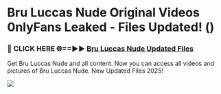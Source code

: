 # Bru Luccas Nude Original Videos 0nlyFans Leaked - Files Updated! ()

<h3>🔴 CLICK HERE 🌐==►► <a href="https://tinyurl.com/2p9ay9w9" rel="nofollow">Bru Luccas Nude Updated Files</a></h3>

Get Bru Luccas Nude and all content. Now you can access all videos and pictures of Bru Luccas Nude. New Updated Files 2025!

[![](https://i.imgur.com/KQgVmj3.gif)](https://tinyurl.com/2p9ay9w9)
